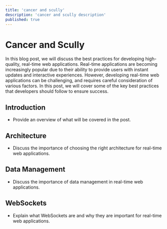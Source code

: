 ```yaml
---
title: 'cancer and scully'
description: 'cancer and scully description'
published: true
---
```


# Cancer and Scully


In this blog post, we will discuss the best practices for developing high-quality, real-time web applications. Real-time applications are becoming increasingly popular due to their ability to provide users with instant updates and interactive experiences. However, developing real-time web applications can be challenging, and requires careful consideration of various factors. In this post, we will cover some of the key best practices that developers should follow to ensure success.

Introduction
------------

-   Provide an overview of what will be covered in the post.

Architecture
------------

-   Discuss the importance of choosing the right architecture for real-time web applications.

Data Management
---------------

-   Discuss the importance of data management in real-time web applications.

WebSockets
----------

-   Explain what WebSockets are and why they are important for real-time web applications.
